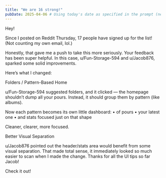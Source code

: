 ```yaml
---
title: "We are 16 strong!"
pubDate: 2025-04-06 # Using today's date as specified in the prompt (new Date())
---
```


Hey!

Since I posted on Reddit Thursday, 17 people have signed up for the list! (Not counting my own email, lol.)

Honestly, that gave me a push to take this more seriously. Your feedback has been super helpful. In this case, u/Fun-Storage-594 and u/Jacob876, sparked some solid improvements.

Here’s what I changed:

Folders / Pattern-Based Home

u/Fun-Storage-594 suggested folders, and it clicked — the homepage shouldn’t dump all your pours. Instead, it should group them by pattern (like albums).

Now each pattern becomes its own little dashboard:
• of pours
• your latest one
• and stats focused just on that shape

Cleaner, clearer, more focused.

Better Visual Separation

u/Jacob876 pointed out the header/stats area would benefit from some visual separation. That made total sense, it immediately looked so much easier to scan when I made the change. Thanks for all the UI tips so far Jacob!

Check it out!
